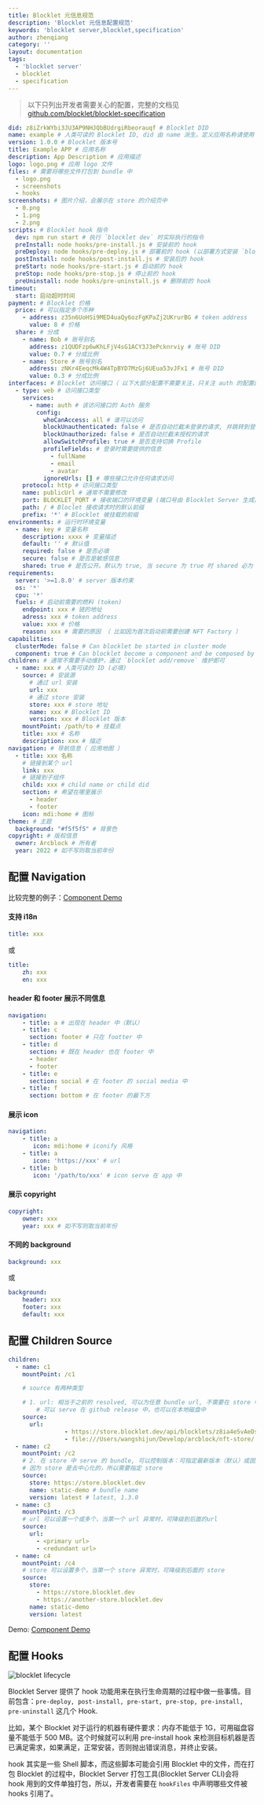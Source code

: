 ```yaml
---
title: Blocklet 元信息规范
description: 'Blocklet 元信息配置规范'
keywords: 'blocklet server,blocklet,specification'
author: zhenqiang
category: ''
layout: documentation
tags:
  - 'blocklet server'
  - blocklet
  - specification
---
```


> 以下只列出开发者需要关心的配置，完整的文档见 [github.com/blocklet/blocklet-specification](https://github.com/blocklet/blocklet-specification/blob/main/docs/meta.md)

```yml
did: z8iZrkWYbi3JU3AP9NHJQbBUdrgiRbeorauqf # Blocklet DID
name: example # 人类可读的 Blocklet ID, did 由 name 派生。定义应用名称请使用 title 
version: 1.0.0 # Blocklet 版本号
title: Example APP # 应用名称
description: App Description # 应用描述
logo: logo.png # 应用 logo 文件
files: # 需要将哪些文件打包到 bundle 中
  - logo.png
  - screenshots
  - hooks
screenshots: # 图片介绍，会展示在 store 的介绍页中
  - 0.png
  - 1.png
  - 2.png
scripts: # Blocklet hook 指令
  dev: npm run start # 执行 `blocklet dev` 时实际执行的指令
  preInstall: node hooks/pre-install.js # 安装前的 hook
  preDeploy: node hooks/pre-deploy.js # 部署前的 hook (以部署方式安装 `blocklet deploy`)
  postInstall: node hooks/post-install.js # 安装后的 hook
  preStart: node hooks/pre-start.js # 启动前的 hook
  preStop: node hooks/pre-stop.js # 停止前的 hook
  preUninstall: node hooks/pre-uninstall.js # 删除前的 hook
timeout:
  start: 启动超时时间
payment: # Blocklet 价格
  price: # 可以指定多个币种
    - address: z35n6UoHSi9MED4uaQy6ozFgKPaZj2UKrurBG # token address
      value: 8 # 价格
  share: # 分成
    - name: Bob # 账号别名
      address: z1QUDFzp6wKhLFjV4sG1ACY3J3ePcknrviy # 账号 DID
      value: 0.7 # 分成比例
    - name: Store # 账号别名
      address: zNKr4EeqcMk4W4TpBYD7MzGj6UEua53vJFx1 # 账号 DID
      value: 0.3 # 分成比例
interfaces: # Blocklet 访问接口（ 以下大部分配置不需要关注，只关注 auth 的配置即可 ）
  - type: web # 访问接口类型
    services:
      - name: auth # 该访问接口的 Auth 服务
        config:
          whoCanAccess: all # 谁可以访问
          blockUnauthenticated: false # 是否自动拦截未登录的请求, 并跳转到登录页
          blockUnauthorized: false # 是否自动拦截未授权的请求
          allowSwitchProfile: true # 是否支持切换 Profile
          profileFields: # 登录时需要提供的信息
            - fullName
            - email
            - avatar
          ignoreUrls: [] # 哪些接口允许任何请求访问
    protocol: http # 访问接口类型
    name: publicUrl # 通常不需要修改
    port: BLOCKLET_PORT # 接收端口的环境变量 (端口号由 Blocklet Server 生成)
    path: / # Bloclet 接收请求时的默认前缀
    prefix: '*' # Blocklet 被挂载的前缀
environments: # 运行时环境变量
  - name: key # 变量名称
    description: xxxx # 变量描述
    default: '' # 默认值
    required: false # 是否必填
    secure: false # 是否是敏感信息
    shared: true # 是否公开。默认为 true, 当 secure 为 true 时 shared 必为 false
requirements:
  server: '>=1.8.0' # server 版本约束
  os: '*'
  cpu: '*'
  fuels: # 启动前需要的燃料 (token)
    endpoint: xxx # 链的地址
    adress: xxx # token address
    value: xxx # 价格
    reason: xxx # 需要的原因 （ 比如因为首次启动前需要创建 NFT Factory ）
capabilities:
  clusterMode: false # Can blocklet be started in cluster mode
  component: true # Can blocklet become a component and be composed by other blocklets
children: # 通常不需要手动维护，通过 `blocklet add/remove` 维护即可
  - name: xxx # 人类可读的 ID (必填)
    source: # 安装源
      # 通过 url 安装
      url: xxx
      # 通过 store 安装
      store: xxx # store 地址
      name: xxx # Blocklet ID
      version: xxx # Blocklet 版本
    mountPoint: /path/to # 挂载点
    title: xxx # 名称
    description: xxx # 描述
navigation: # 导航信息（ 应用地图 ）
  - title: xxx 名称
    # 链接到某个 url
    link: xxx
    # 链接到子组件
    child: xxx # child name or child did
    section: # 希望在哪里展示
      - header
      - footer
    icon: mdi:home # 图标
theme: # 主题
  background: "#f5f5f5" # 背景色
copyright: # 版权信息
  owner: Arcblock # 所有者
  year: 2022 # 如不写则取当前年份

```

## 配置 Navigation

比较完整的例子：[Component Demo](https://github.com/blocklet/component-demo/blob/main/blocklet.yml)

#### 支持 i18n

```yml
title: xxx
```

或

```yml
title:
	zh: xxx
	en: xxx
```

#### header 和 footer 展示不同信息

```yml
navigation:
	- title: a # 出现在 header 中（默认）
	- title: c
	  section: footer # 只在 footter 中
	- title: d
	  section: # 既在 header 也在 footer 中
      - header
      - footer
	- title: e
	  section: social # 在 footer 的 social media 中
	- title: f
	  section: bottom # 在 footer 的最下方
```

#### 展示 icon

```yml
navigation:
	- title: a
	   icon: mdi:home # iconify 风格
	- title: a
	   icon: 'https://xxx' # url
	- title: b
	   icon: '/path/to/xxx' # icon serve 在 app 中
```

#### 展示 copyright

```yml
copyright:
	owner: xxx
	year: xxx # 如不写则取当前年份
```

#### 不同的 background

```yml
background: xxx
```

或

```yml
background:
	header: xxx
	footer: xxx
	default: xxx
```

## 配置 Children Source
```yml
children:
  - name: c1
    mountPoint: /c1

    # source 有两种类型

    # 1. url: 相当于之前的 resolved, 可以为任意 bundle url, 不需要在 store 中 serve, 比如
		# 可以 serve 在 github release 中，也可以在本地磁盘中
    source:
      url: 
				- https://store.blocklet.dev/api/blocklets/z8ia4e5vAeDsQEE2P26bQqz9oWR1Lxg9qUMaV/blocklet.json
				- file:///Users/wangshijun/Develop/arcblock/nft-store/.blocklet/release/blocklet.json
  - name: c2
    mountPoint: /c2
    # 2. 在 store 中 serve 的 bundle, 可以控制版本：可指定最新版本（默认）或固定版本。之后若需要可以支持更多形式 `^x.x.x`, `~x.x.x` 等
    # 因为 store 是去中心化的，所以需要指定 store
    source:
      store: https://store.blocklet.dev 
      name: static-demo # bundle name
      version: latest # latest, 1.3.0
  - name: c3
    mountPoint: /c3
    # url 可以设置一个或多个，当第一个 url 异常时，可降级到后面的url
    source:
      url:
        - <primary url>
        - <redundant url>
  - name: c4
    mountPoint: /c4
    # store 可以设置多个，当第一个 store 异常时，可降级到后面的 store
    source:
      store:
        - https://store.blocklet.dev
        - https://another-store.blocklet.dev
      name: static-demo
      version: latest
```

Demo: [Component Demo](https://github.com/blocklet/component-demo/blob/main/blocklet.yml)

## 配置 Hooks

![blocklet lifecycle](./images/blocklet-lifecycle-hooks.png)

Blocklet Server 提供了 hook 功能用来在执行生命周期的过程中做一些事情。目前包含：`pre-deploy, post-install, pre-start, pre-stop, pre-install, pre-uninstall` 这几个 Hook.

比如，某个 Blocklet 对于运行的机器有硬件要求：内存不能低于 1G，可用磁盘容量不能低于 500 MB。这个时候就可以利用 pre-install hook 来检测目标机器是否已满足需求，如果满足，正常安装，否则抛出错误消息，并终止安装。

hook 其实是一些 Shell 脚本，而这些脚本可能会引用 Blocklet 中的文件，而在打包 Blocklet 的过程中，Blocklet Server 打包工具(Blocklet Server CLI)会将 hook 用到的文件单独打包，所以，开发者需要在 `hookFiles` 中声明哪些文件被 hooks 引用了。